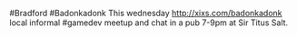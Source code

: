 #Bradford #Badonkadonk This wednesday http://xixs.com/badonkadonk local informal #gamedev meetup and chat in a pub 7-9pm at Sir Titus Salt.